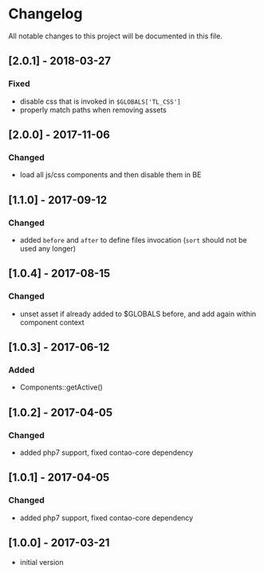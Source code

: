 # Changelog
All notable changes to this project will be documented in this file.

## [2.0.1] - 2018-03-27

### Fixed
- disable css that is invoked in `$GLOBALS['TL_CSS']`
- properly match paths when removing assets 

## [2.0.0] - 2017-11-06

### Changed

- load all js/css components and then disable them in BE

## [1.1.0] - 2017-09-12

### Changed

- added `before` and `after` to define files invocation (`sort` should not be used any longer)

## [1.0.4] - 2017-08-15

### Changed

- unset asset if already added to $GLOBALS before, and add again within component context 

## [1.0.3] - 2017-06-12

### Added

- Components::getActive()

## [1.0.2] - 2017-04-05

### Changed

- added php7 support, fixed contao-core dependency

## [1.0.1] - 2017-04-05

### Changed

- added php7 support, fixed contao-core dependency

## [1.0.0] - 2017-03-21

- initial version
